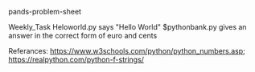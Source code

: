 pands-problem-sheet 


Weekly_Task
Heloworld.py says "Hello World"
$pythonbank.py gives an answer in the correct form of euro and cents




Referances:
https://www.w3schools.com/python/python_numbers.asp; https://realpython.com/python-f-strings/






